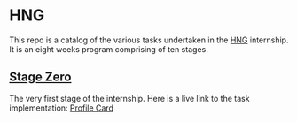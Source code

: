 # HNG

This repo is a catalog of the various tasks undertaken in the [HNG](https://hng.tech/internship) internship. It is an eight weeks program comprising of ten stages.

## [Stage Zero](./stage-zero/)

The very first stage of the internship. Here is a live link to the task implementation: [Profile Card ](https://quxpta.github.io/HNG/stage-zero/)
